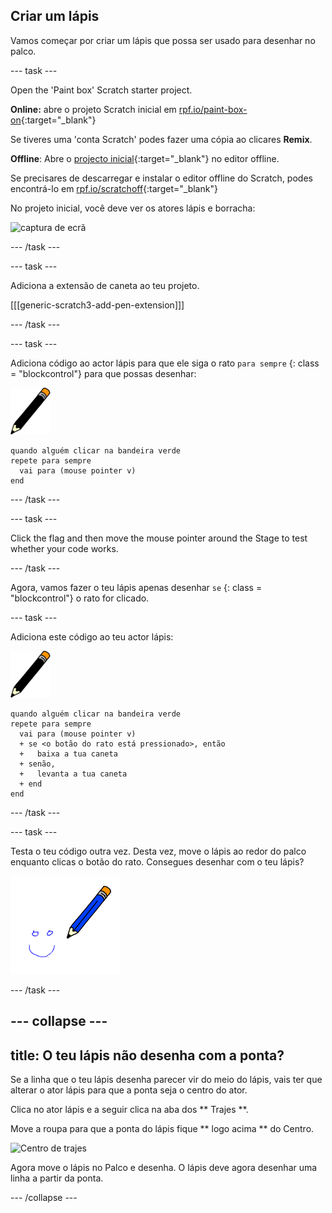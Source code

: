 ## Criar um lápis

Vamos começar por criar um lápis que possa ser usado para desenhar no palco.

\--- task \---

Open the 'Paint box' Scratch starter project.

**Online:** abre o projeto Scratch inicial em [rpf.io/paint-box-on](http://rpf.io/paint-box-on){:target="_blank"}

Se tiveres uma 'conta Scratch' podes fazer uma cópia ao clicares **Remix**.

**Offline**: Abre o [projecto inicial](http://rpf.io/p/en/paint-box-go){:target="_blank"} no editor offline.

Se precisares de descarregar e instalar o editor offline do Scratch, podes encontrá-lo em [rpf.io/scratchoff](http://rpf.io/scratchoff){:target="_blank"}

No projeto inicial, você deve ver os atores lápis e borracha:

![captura de ecrã](images/paint-starter.png)

\--- /task \---

\--- task \---

Adiciona a extensão de caneta ao teu projeto.

[[[generic-scratch3-add-pen-extension]]]

\--- /task \---

\--- task \---

Adiciona código ao actor lápis para que ele siga o rato ` para sempre ` {: class = "blockcontrol"} para que possas desenhar:

![lápis](images/pencil.png)

```blocks3
quando alguém clicar na bandeira verde
repete para sempre 
  vai para (mouse pointer v)
end
```

\--- /task \---

\--- task \---

Click the flag and then move the mouse pointer around the Stage to test whether your code works.

\--- /task \---

Agora, vamos fazer o teu lápis apenas desenhar ` se ` {: class = "blockcontrol"} o rato for clicado.

\--- task \---

Adiciona este código ao teu actor lápis:

![lápis](images/pencil.png)

```blocks3
quando alguém clicar na bandeira verde
repete para sempre 
  vai para (mouse pointer v)
  + se <o botão do rato está pressionado>, então 
  +   baixa a tua caneta
  + senão, 
  +   levanta a tua caneta
  + end
end
```

\--- /task \---

\--- task \---

Testa o teu código outra vez. Desta vez, move o lápis ao redor do palco enquanto clicas o botão do rato. Consegues desenhar com o teu lápis?

![captura de ecrã](images/paint-draw.png)

\--- /task \---

## \--- collapse \---

## title: O teu lápis não desenha com a ponta?

Se a linha que o teu lápis desenha parecer vir do meio do lápis, vais ter que alterar o ator lápis para que a ponta seja o centro do ator.

Clica no ator lápis e a seguir clica na aba dos ** Trajes **.

Move a roupa para que a ponta do lápis fique ** logo acima ** do Centro.

![Centro de trajes](images/costume-center-annotated.png)

Agora move o lápis no Palco e desenha. O lápis deve agora desenhar uma linha a partir da ponta.

\--- /collapse \---